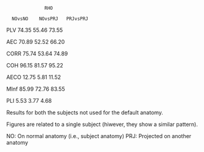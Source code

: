                   RHO
                  
      NOvsNO    NOvsPRJ   PRJvsPRJ
      
PLV   74.35      55.46     73.55

AEC   70.89      52.52     66.20

CORR  75.74      53.64     74.89

COH   96.15      81.57     95.22

AECO  12.75       5.81     11.52

MInf  85.99      72.76     83.55

PLI    5.53       3.77      4.68


Results for both the subjects not used for the default anatomy.

Figures are related to a single subject (hiwever, they show a similar pattern).

NO:  On normal anatomy (i.e., subject anatomy)
PRJ: Projected on another anatomy
